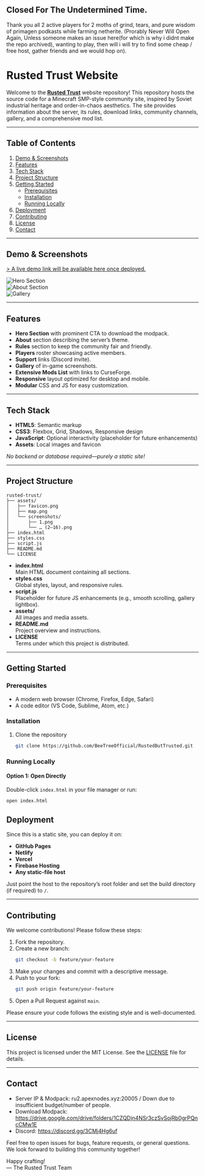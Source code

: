 ## Closed For The Undetermined Time.

Thank you all 2 active players for 2 moths of grind, tears, and pure wisdom of primagen podkasts while farming netherite.
(Prorably Never Will Open Again, Unless someone makes an issue here(for which is why i didnt make the repo archived), wanting to play, then will i will try to find some cheap / free host, gather friends and we would hop on). 

# Rusted Trust Website

Welcome to the [**Rusted Trust**](https://beetreeofficial.github.io/RustedButTrusted/) website repository! This repository hosts the source code for a Minecraft SMP-style community site, inspired by Soviet industrial heritage and order-in-chaos aesthetics. The site provides information about the server, its rules, download links, community channels, gallery, and a comprehensive mod list.

---

## Table of Contents

1. [Demo & Screenshots](#demo--screenshots)  
2. [Features](#features)  
3. [Tech Stack](#tech-stack)  
4. [Project Structure](#project-structure)  
5. [Getting Started](#getting-started)  
   - [Prerequisites](#prerequisites)  
   - [Installation](#installation)  
   - [Running Locally](#running-locally)  
6. [Deployment](#deployment)  
7. [Contributing](#contributing)  
8. [License](#license)  
9. [Contact](#contact)  

---

## Demo & Screenshots

[> A live demo link will be available here once deployed.](https://beetreeofficial.github.io/RustedButTrusted/)

![Hero Section](assets/screenshots/hero.png)  
![About Section](assets/screenshots/about.png)  
![Gallery](assets/screenshots/gallery.png)

---

## Features

- **Hero Section** with prominent CTA to download the modpack.
- **About** section describing the server’s theme.
- **Rules** section to keep the community fair and friendly.
- **Players** roster showcasing active members.
- **Support** links (Discord invite).
- **Gallery** of in-game screenshots.
- **Extensive Mods List** with links to CurseForge.
- **Responsive** layout optimized for desktop and mobile.
- **Modular** CSS and JS for easy customization.

---

## Tech Stack

- **HTML5**: Semantic markup  
- **CSS3**: Flexbox, Grid, Shadows, Responsive design  
- **JavaScript**: Optional interactivity (placeholder for future enhancements)  
- **Assets**: Local images and favicon  

_No backend or database required—purely a static site!_

---

## Project Structure

```
rusted-trust/
├── assets/
│   ├── favicon.png
│   ├── map.png
│   └── screenshots/
│       ├── 1.png
│       └── … (2–16).png
├── index.html
├── styles.css
├── script.js
├── README.md
└── LICENSE
```

- **index.html**  
  Main HTML document containing all sections.
- **styles.css**  
  Global styles, layout, and responsive rules.
- **script.js**  
  Placeholder for future JS enhancements (e.g., smooth scrolling, gallery lightbox).
- **assets/**  
  All images and media assets.
- **README.md**  
  Project overview and instructions.
- **LICENSE**  
  Terms under which this project is distributed.

---

## Getting Started

### Prerequisites

- A modern web browser (Chrome, Firefox, Edge, Safari)
- A code editor (VS Code, Sublime, Atom, etc.)

### Installation

1. Clone the repository  
   ```bash
   git clone https://github.com/BeeTreeOfficial/RustedButTrusted.git
   ```

### Running Locally

#### Option 1: Open Directly

Double-click `index.html` in your file manager or run:
```bash
open index.html
```

## Deployment

Since this is a static site, you can deploy it on:

- **GitHub Pages**  
- **Netlify**  
- **Vercel**  
- **Firebase Hosting**  
- **Any static-file host**

Just point the host to the repository’s root folder and set the build directory (if required) to `/`.

---

## Contributing

We welcome contributions! Please follow these steps:

1. Fork the repository.  
2. Create a new branch:  
   ```bash
   git checkout -b feature/your-feature
   ```
3. Make your changes and commit with a descriptive message.  
4. Push to your fork:  
   ```bash
   git push origin feature/your-feature
   ```
5. Open a Pull Request against `main`.  

Please ensure your code follows the existing style and is well-documented.

---

## License

This project is licensed under the MIT License. See the [LICENSE](LICENSE) file for details.

---

## Contact

- Server IP & Modpack: ru2.apexnodes.xyz:20005 / Down due to insufficient budget/number of people.
- Download Modpack:  
  https://drive.google.com/drive/folders/1CZQDjn4NSr3czSvSojRb0grPQncCMw1E  
- Discord: https://discord.gg/3CMj4Hg6uf  

Feel free to open issues for bugs, feature requests, or general questions. We look forward to building this community together!

Happy crafting!  
— The Rusted Trust Team
